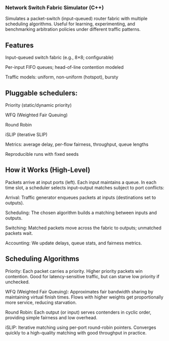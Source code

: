 ### Network Switch Fabric Simulator (C++)

Simulates a packet-switch (input-queued) router fabric with multiple scheduling algorithms. Useful for learning, experimenting, and benchmarking arbitration policies under different traffic patterns.

## Features

Input-queued switch fabric (e.g., 8×8; configurable)

Per-input FIFO queues; head-of-line contention modeled

Traffic models: uniform, non-uniform (hotspot), bursty

## Pluggable schedulers:

Priority (static/dynamic priority)

WFQ (Weighted Fair Queuing)

Round Robin

iSLIP (iterative SLIP)

Metrics: average delay, per-flow fairness, throughput, queue lengths

Reproducible runs with fixed seeds

## How it Works (High-Level)

Packets arrive at input ports (left). Each input maintains a queue. In each time slot, a scheduler selects input–output matches subject to port conflicts:

Arrival: Traffic generator enqueues packets at inputs (destinations set to outputs).

Scheduling: The chosen algorithm builds a matching between inputs and outputs.

Switching: Matched packets move across the fabric to outputs; unmatched packets wait.

Accounting: We update delays, queue stats, and fairness metrics.

## Scheduling Algorithms

Priority:
Each packet carries a priority. Higher priority packets win contention. Good for latency-sensitive traffic, but can starve low priority if unchecked.

WFQ (Weighted Fair Queuing):
Approximates fair bandwidth sharing by maintaining virtual finish times. Flows with higher weights get proportionally more service, reducing starvation.

Round Robin:
Each output (or input) serves contenders in cyclic order, providing simple fairness and low overhead.

iSLIP:
Iterative matching using per-port round-robin pointers. Converges quickly to a high-quality matching with good throughput in practice.






